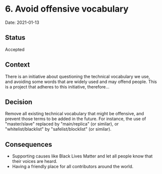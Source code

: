 # 6. Avoid offensive vocabulary

Date: 2021-01-13

## Status

Accepted

## Context

There is an initiative about questioning the technical vocabulary we use, and avoiding some words that are widely used and may offend people. This is a project that adheres to this initiative, therefore... 

## Decision

Remove all existing technical vocabulary that might be offensive, and prevent those terms to be added in the future. For instance, the use of "master/slave" replaced by "main/replica" (or similar), or "whitelist/blacklist" by "safelist/blocklist" (or similar).

## Consequences

* Supporting causes like Black Lives Matter and let all people know that their voices are heard. 
* Having a friendly place for all contributors around the world.
